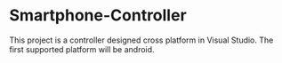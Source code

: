 # Smartphone-Controller
This project is a controller designed cross platform in Visual Studio. The first supported platform will be android.
